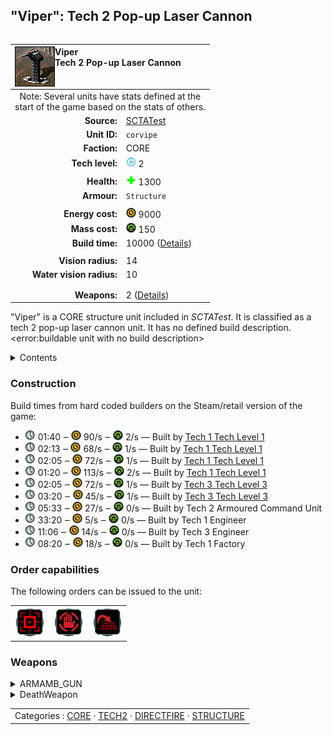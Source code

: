 "Viper": Tech 2 Pop-up Laser Cannon
----
<table align="right">
    <thead>
        <tr>
            <th align="left" colspan="2">
                <img align="left" title="Viper unit icon" src="icons/units/CORVIPE_icon.png" />Viper<br />Tech 2 Pop-up Laser Cannon
            </th>
        </tr>
    </thead>
    <tbody>
        <tr><td align="center" colspan="2">Note: Several units have stats defined at the<br />start of the game based on the stats of others.</td></tr>
        <tr>
            <td align="right"><strong>Source:</strong></td>
            <td><a href="SCTATest">SCTATest</a></td>
        </tr>
        <tr>
            <td align="right"><strong>Unit ID:</strong></td>
            <td><code>corvipe</code></td>
        </tr>
        <tr>
            <td align="right"><strong>Faction:</strong></td>
            <td>CORE</td>
        </tr>
        <tr>
            <td align="right"><strong>Tech level:</strong></td>
            <td><img src="icons/T2.png" title="Tech 2" /> 2</td>
        </tr>
        <tr><td align="center" colspan="2"></td></tr>
        <tr>
            <td align="right"><strong>Health:</strong></td>
            <td><img src="icons/health.png" title="Health" /> 1300</td>
        </tr>
        <tr>
            <td align="right"><strong>Armour:</strong></td>
            <td><code>Structure</code></td>
        </tr>
        <tr><td align="center" colspan="2"></td></tr>
        <tr>
            <td align="right"><strong>Energy cost:</strong></td>
            <td><img src="icons/energy.png" title="Energy" /> 9000</td>
        </tr>
        <tr>
            <td align="right"><strong>Mass cost:</strong></td>
            <td><img src="icons/mass.png" title="Mass" /> 150</td>
        </tr>
        <tr>
            <td align="right"><strong>Build time:</strong></td>
            <td>10000 (<a href="#construction">Details</a>)</td>
        </tr>
        <tr><td align="center" colspan="2"></td></tr>
        <tr>
            <td align="right"><strong>Vision radius:</strong></td>
            <td>14</td>
        </tr>
        <tr>
            <td align="right"><strong>Water vision radius:</strong></td>
            <td>10</td>
        </tr>
        <tr><td align="center" colspan="2"></td></tr>
        <tr><td align="center" colspan="2"></td></tr>
        <tr>
            <td align="right"><strong>Weapons:</strong></td>
            <td>2 (<a href="#weapons">Details</a>)</td>
        </tr>
    </tbody>
</table>

"Viper" is a CORE structure unit included in *SCTATest*.
It is classified as a tech 2 pop-up laser cannon unit. It has no defined build description.<error:buildable unit with no build description>

<details>
<summary>Contents</summary>

1. – <a href="#construction">Construction</a>
2. – <a href="#order-capabilities">Order capabilities</a>
3. – <a href="#weapons">Weapons</a>
</details>

### Construction
Build times from hard coded builders on the Steam/retail version of the game:
* <img src="icons/time.png" title="Time" /> 01:40 ‒ <img src="icons/energy.png" title="Energy" /> 90/s ‒ <img src="icons/mass.png" title="Mass" /> 2/s — Built by <a href="CORCV">Tech 1 Tech Level 1</a>
* <img src="icons/time.png" title="Time" /> 02:13 ‒ <img src="icons/energy.png" title="Energy" /> 68/s ‒ <img src="icons/mass.png" title="Mass" /> 1/s — Built by <a href="CORCA">Tech 1 Tech Level 1</a>
* <img src="icons/time.png" title="Time" /> 02:05 ‒ <img src="icons/energy.png" title="Energy" /> 72/s ‒ <img src="icons/mass.png" title="Mass" /> 1/s — Built by <a href="CORCK">Tech 1 Tech Level 1</a>
* <img src="icons/time.png" title="Time" /> 01:20 ‒ <img src="icons/energy.png" title="Energy" /> 113/s ‒ <img src="icons/mass.png" title="Mass" /> 2/s — Built by <a href="CORCS">Tech 1 Tech Level 1</a>
* <img src="icons/time.png" title="Time" /> 02:05 ‒ <img src="icons/energy.png" title="Energy" /> 72/s ‒ <img src="icons/mass.png" title="Mass" /> 1/s — Built by <a href="CORCH">Tech 3 Tech Level 3</a>
* <img src="icons/time.png" title="Time" /> 03:20 ‒ <img src="icons/energy.png" title="Energy" /> 45/s ‒ <img src="icons/mass.png" title="Mass" /> 1/s — Built by <a href="CORCSA">Tech 3 Tech Level 3</a>
* <img src="icons/time.png" title="Time" /> 05:33 ‒ <img src="icons/energy.png" title="Energy" /> 27/s ‒ <img src="icons/mass.png" title="Mass" /> 0/s — Built by Tech 2 Armoured Command Unit
* <img src="icons/time.png" title="Time" /> 33:20 ‒ <img src="icons/energy.png" title="Energy" /> 5/s ‒ <img src="icons/mass.png" title="Mass" /> 0/s — Built by Tech 1 Engineer
* <img src="icons/time.png" title="Time" /> 11:06 ‒ <img src="icons/energy.png" title="Energy" /> 14/s ‒ <img src="icons/mass.png" title="Mass" /> 0/s — Built by Tech 3 Engineer
* <img src="icons/time.png" title="Time" /> 08:20 ‒ <img src="icons/energy.png" title="Energy" /> 18/s ‒ <img src="icons/mass.png" title="Mass" /> 0/s — Built by Tech 1 Factory

### Order capabilities
The following orders can be issued to the unit:
<table>
<td><img float="left" src="icons/orders/attack.png" title="Attack" /></td>
<td><img float="left" src="icons/orders/stop.png" title="Stop" /></td>
<td><img float="left" src="icons/orders/stand-ground.png" title="Fire State" /></td>
</table>

### Weapons
<details>
<summary>ARMAMB_GUN</summary>
<p>
    <table>
        <tr>
            <td align="right"><strong>Target type:</strong></td>
            <td><code>RULEWTT_Unit</code><error:Weapon hits high alt air and other stuff></td>
        </tr>
        <tr>
            <td align="right"><strong>DPS estimate:</strong></td>
            <td>140 <span title="Note: This only counts listed stats.">(<u>?</u>)</span></td>
        </tr>
        <tr>
            <td align="right"><strong>Damage:</strong></td>
            <td>140 <span title="Note: This doesn't count additional scripted effects, such as splintering projectiles, and variable scripted damage.">(<u>?</u>)</span></td>
        </tr>
        <tr>
            <td align="right"><strong>Damage radius:</strong></td>
            <td>1</td>
        </tr>
        <tr>
            <td align="right"><strong>Damage type:</strong></td>
            <td><code>Normal</code></td>
        </tr>
        <tr>
            <td align="right"><strong>Max range:</strong></td>
            <td>40</td>
        </tr>
        <tr>
            <td align="right"><strong>Firing cycle:</strong></td>
            <td>Once every 1.0s <span title="Note: This doesn't count additional delays such as charging, reloading, and others.">(<u>?</u>)</span></td>
        </tr>
        <tr>
            <td align="right"><strong>Firing cost:</strong></td>
            <td><img src="icons/energy.png" title="Energy" /> 25 (25/s for 1.0s)</td>
        </tr>
    </table>
</p>
</details>
<details>
<summary>DeathWeapon</summary>
<p>
    <table>
        <tr>
            <td align="right"><strong>Damage:</strong></td>
            <td>150</td>
        </tr>
        <tr>
            <td align="right"><strong>Damage radius:</strong></td>
            <td>5</td>
        </tr>
        <tr>
            <td align="right"><strong>Damage type:</strong></td>
            <td><code>Normal</code></td>
        </tr>
        <tr>
            <td align="right"><strong>Flags:</strong></td>
            <td>Damage friendly</td>
        </tr>
    </table>
</p>
</details>


<table align=center>
<td>Categories : <a href="_categories.CORE">CORE</a> · <a href="_categories.TECH2">TECH2</a> · <a href="_categories.DIRECTFIRE">DIRECTFIRE</a> · <a href="_categories.STRUCTURE">STRUCTURE</a>
